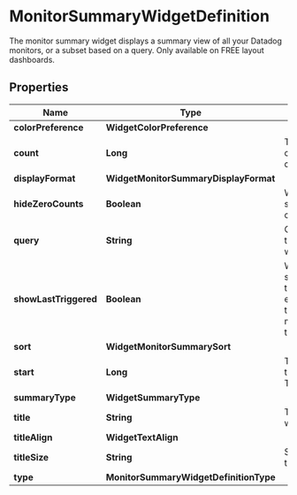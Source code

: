 # MonitorSummaryWidgetDefinition

The monitor summary widget displays a summary view of all your Datadog monitors, or a subset based on a query. Only available on FREE layout dashboards.

## Properties

| Name                  | Type                                   | Description                                                                  | Notes      |
| --------------------- | -------------------------------------- | ---------------------------------------------------------------------------- | ---------- |
| **colorPreference**   | **WidgetColorPreference**              |                                                                              | [optional] |
| **count**             | **Long**                               | The number of monitors to display.                                           | [optional] |
| **displayFormat**     | **WidgetMonitorSummaryDisplayFormat**  |                                                                              | [optional] |
| **hideZeroCounts**    | **Boolean**                            | Whether to show counts of 0 or not.                                          | [optional] |
| **query**             | **String**                             | Query to filter the monitors with.                                           |
| **showLastTriggered** | **Boolean**                            | Whether to show the time that has elapsed since the monitor/group triggered. | [optional] |
| **sort**              | **WidgetMonitorSummarySort**           |                                                                              | [optional] |
| **start**             | **Long**                               | The start of the list. Typically 0.                                          | [optional] |
| **summaryType**       | **WidgetSummaryType**                  |                                                                              | [optional] |
| **title**             | **String**                             | Title of the widget.                                                         | [optional] |
| **titleAlign**        | **WidgetTextAlign**                    |                                                                              | [optional] |
| **titleSize**         | **String**                             | Size of the title.                                                           | [optional] |
| **type**              | **MonitorSummaryWidgetDefinitionType** |                                                                              |
